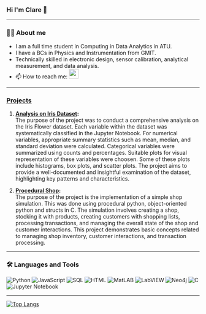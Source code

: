### Hi I'm Clare 👋

---

### 👩‍💻 About me
- I am a full time student in Computing in Data Analytics in ATU.
- I have a BCs in Physics and Instrumentation from GMIT.
- Technically skilled in electronic design, sensor calibration, analytical measurement, and data analysis.
- 📫 How to reach me: <a href="https://www.linkedin.com/in/clare-tubridy99/"><img src="https://img.shields.io/badge/linkedin-%230077B5.svg?&style=for-the-badge&logo=linkedin&logoColor=white" height=25>

---

### Projects
1. **[Analysis on Iris Dataset](https://github.com/claretubs/fundamentals-data-analysis-project.git):** <br>
The purpose of the project was to conduct a comprehensive analysis on the Iris Flower dataset. Each variable within the dataset was systematically classified in the Jupyter Notebook. For numerical variables, appropriate summary statistics such as mean, median, and standard deviation were calculated. Categorical variables were summarized using counts and percentages. Suitable plots for visual representation of these variables were choosen. Some of these plots include histograms, box plots, and scatter plots. The project aims to provide a well-documented and insightful examination of the dataset, highlighting key patterns and characteristics.

2. **[Procedural Shop](https://github.com/claretubs/shop-project.git):** <br>
The purpose of the project is the implementation of a simple shop simulation. This was done using procedural python, object-oriented python and structs in C. The simulation involves creating a shop, stocking it with products, creating customers with shopping lists, processing transactions, and managing the overall state of the shop and customer interactions. This project demonstrates basic concepts related to managing shop inventory, customer interactions, and transaction processing.

---

### 🛠 Languages and Tools
![Python](https://img.shields.io/badge/-Python-000?&logo=Python)
![JavaScript](https://img.shields.io/badge/-JavaScript-000?&logo=JavaScript)
![SQL](https://img.shields.io/badge/-SQL-000?&logo=MySQL)
![HTML](https://img.shields.io/badge/-HTML-000?&logo=HTML)
![MatLAB](https://img.shields.io/badge/-MatLAB-000?&logo=MatLAB)
![LabVIEW](https://img.shields.io/badge/-LabVIEW-000?&logo=LabVIEW)
![Neo4j](https://img.shields.io/badge/-Neo4j-000?&logo=Neo4j)
![C](https://img.shields.io/badge/-C-000?&logo=C)
![Jupyter Notebook](https://img.shields.io/badge/-Jupyter%20Notebook-000?&logo=Jupyter%20Notebook)

---

[![Top Langs](https://github-readme-stats.vercel.app/api/top-langs/?username=claretubs&theme=github_dark)](https://github.com/anuraghazra/github-readme-stats)
